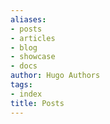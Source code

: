 ```yaml
---
aliases:
- posts
- articles
- blog
- showcase
- docs
author: Hugo Authors
tags:
- index
title: Posts
---
```


